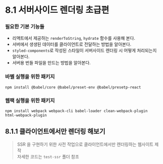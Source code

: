 # 8.1 서버사이드 렌더링 초급편
### 필요한 기본 기능들
- 리액트에서 제공하는 `renderToString`, `hydrate` 함수를 사용해 본다.
- 서버에서 생생된 데이터를 클라이언트로 전달하는 방법을 알아본다.
- `styled-components`로 작성된 스타일이 서버사이드 렌더링 시 어떻게 처리되는지 알아본다.
- 서버용 번들 파일을 만드는 방법을 알아본다.

### 바벨 실행을 위한 패키지
```
npm install @babel/core @babel/preset-env @babel/presetp-react
```

### 웹팩 실행을 위한 패키지
```
npm install webpack webpack-cli babel-loader clean-webpack-plugin html-webpack-plugin
```

## 8.1.1 클라이언트에서만 렌더링 해보기
> SSR 을 구현하기 위한 사전 작업으로 클라이언트에서만 렌더링하는 웹사이트 제작  
> 자세한 코드는 `test-ssr` 폴더 참조

